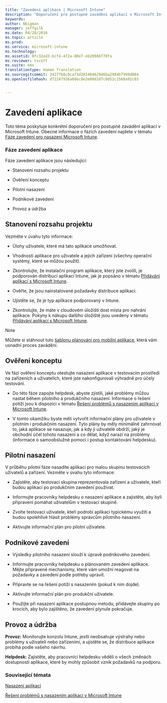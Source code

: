 ```yaml
---
title: "Zavedení aplikace | Microsoft Intune"
description: "Doporučení pro postupné zavádění aplikací v Microsoft Intune"
keywords: 
author: Nbigman
manager: jeffgilb
ms.date: 04/28/2016
ms.topic: article
ms.prod: 
ms.service: microsoft-intune
ms.technology: 
ms.assetid: 0fc32ed3-bcf4-472a-80e7-eb20986f78fa
ms.reviewer: tscott
ms.suite: ems
translationtype: Human Translation
ms.sourcegitcommit: 2427768c0ca73d20140462946ba2984b7999d864
ms.openlocfilehash: d72247936a0dec8e2e00d107c0d52c1568a92c03


---
```


# Zavedení aplikace
Toto téma poskytuje konkrétní doporučení pro postupné zavádění aplikací v Microsoft Intune. Obecné informace o fázích zavedení najdete v tématu [Fáze zavedení pro nasazení Microsoft Intune](rollout-phases-for-microsoft-intune-deployment.md).

### Fáze zavedení aplikace
Fáze zavedení aplikace jsou následující:

-   Stanovení rozsahu projektu

-   Ověření konceptu

-   Pilotní nasazení

-   Podnikové zavedení

-   Provoz a údržba

## Stanovení rozsahu projektu
Vezměte v úvahu tyto informace:

-   Úlohy uživatele, které má tato aplikace umožňovat.

-   Vhodnosti aplikace pro uživatele a jejich zařízení (všechny operační systémy, které se můžou použít).

-   Zkontrolujte, že instalační program aplikace, který jste zvolili, je podporován distribucí aplikací Intune, jak je popsáno v tématu [Přidávání aplikací s Microsoft Intune](/intune/deploy-use/add-apps).

-   Ověřte, že jsou nainstalované požadavky distribuce aplikací. <!---, as described in [Plan for app deployment in Microsoft Intune](plan-for-app-deployment-in-microsoft-intune.md).--->

-   Ujistěte se, že je typ aplikace podporovaný v Intune.

-   Zkontrolujte, že máte v cloudovém úložišti dost místa pro nahrání aplikace. Pokyny k nákupu dalšího úložiště jsou uvedeny v tématu [Přidávání aplikací s Microsoft Intune](/intune/deploy-use/add-apps).

> [!NOTE]           
> Můžete si stáhnout tuto [šablonu plánování pro mobilní aplikace](https://gallery.technet.microsoft.com/Mobile-app-planning-18689d59), která vám usnadní proces zavádění.

## Ověření konceptu
Ve fázi ověření konceptu otestujte nasazení aplikace v testovacím prostředí na zařízeních a uživatelích, které jste nakonfigurovali výhradně pro účely testování.

-   Do této fáze zapojte helpdesk, abyste zjistili, jaké problémy můžou nastat během pilotního a produkčního nasazení. Informace o řešení potíží jsou k dispozici v tématu [Řešení problémů s nasazením aplikací v Microsoft Intune](/intune/troubleshoot/troubleshoot-app-deployment-problems-in-microsoft-intune).

-   V tomto okamžiku byste měli vytvořit informační plány pro uživatele v pilotním i produkčním nasazení. Tyto plány by měly minimálně zahrnovat to, jaká aplikace se nasazuje, jak a kdy ji uživatelé obdrží, jaký je obchodní účel tohoto nasazení a co dělat, když narazí na problémy (informace o samoobslužné pomoci i postup kontaktování helpdesku).

## Pilotní nasazení
V průběhu pilotní fáze nasadíte aplikaci pro malou skupinu testovacích uživatelů a zařízení. Vezměte v úvahu tyto informace:

-   Zajistěte, aby testovací skupina reprezentovala zařízení a uživatele, kteří budou aplikaci po produkčním zavedení používat.

-   Informujte pracovníky helpdesku o nasazení aplikace a zajistěte, aby byli připravení pomáhat uživatelům v testovací skupině.

-   Zvolte testovací uživatele, kteří podrobí aplikaci typickému využití a budou spolehlivě hlásit problémy správcům pilotního nasazení.

-   Aktivujte informační plán pro pilotní uživatele.

## Podnikové zavedení

-   Výsledky pilotního nasazení slouží k úpravě podnikového zavedení.

-   Informujte pracovníky helpdesku o plánovaném zavedení aplikace. Mějte připravené mechanismy, které vám umožní reagovat na požadavky a zavedení podle potřeby upravit.

-   Připravte se na řešení potíží s nasazením (pokud k nim dojde).

-   Aktivujte informační plán pro produkční uživatele.

-   Použijte při nasazení aplikace postupnou metodu, přidávejte skupiny po krocích, aby bylo zajištěno, že zavedení plynule pokračuje.

## Provoz a údržba
**Provoz:** Monitorujte konzolu Intune, jestli neobsahuje výstrahy nebo problémy s uživateli nebo zařízeními, a ujistěte se, že distribuce aplikace probíhá podle vašeho návrhu.

**Helpdesk:** Zajistěte, aby pracovníci helpdesku věděli o všech změnách dostupnosti aplikace, které by mohly způsobit vznik požadavků na podporu.

### Související témata
[Nasazení aplikací](/intune/deploy-use/deploy-apps)

[Řešení problémů s nasazením aplikací v Microsoft Intune](/intune/troubleshoot/troubleshoot-app-deployment-problems-in-microsoft-intune)



<!--HONumber=Jul16_HO3-->


